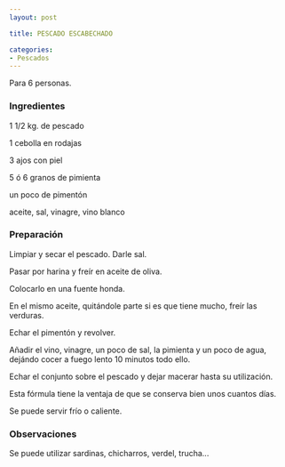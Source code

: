 ```yaml
---
layout: post

title: PESCADO ESCABECHADO

categories:
- Pescados
---
```

Para 6 personas.

<h3>Ingredientes</h3>
1 1/2 kg. de pescado

1 cebolla en rodajas

3 ajos con piel

5 ó 6 granos de pimienta

un poco de pimentón

aceite, sal, vinagre, vino blanco

<h3>Preparación</h3>
Limpiar y secar el pescado. Darle sal.

Pasar por harina y freír en aceite de oliva.

Colocarlo en una fuente honda.

En el mismo aceite, quitándole parte si es que tiene mucho, freír las verduras.

Echar el pimentón y revolver.

Añadir el vino, vinagre, un poco de sal, la pimienta y un poco de agua, dejándo cocer a fuego lento 10 minutos todo ello.

Echar el conjunto sobre el pescado y dejar macerar hasta su utilización.

Esta fórmula tiene la ventaja de que se conserva bien unos cuantos días.

Se puede servir frío o caliente.

<h3>Observaciones</h3>
Se puede utilizar sardinas, chicharros, verdel, trucha...